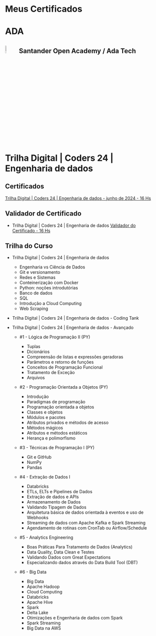 # Meus Certificados

# ADA

## <img width=8% src="https://ada-comunidade-workspace-prd-bucket.s3.sa-east-1.amazonaws.com/public/workspace/public/logo-small.png"/> Santander Open Academy / Ada Tech

# Trilha Digital | Coders 24 | Engenharia de dados

## Certificados

[Trilha Digital | Coders 24 | Engenharia de dados - junho de 2024 - 16 Hs](https://github.com/Lelebertoldi/certificados/blob/main/ADA/Trilha%20Digital%20-%20Coders%2024%20-%20Engenharia%20de%20dados/Certificado%20-%20Trilha%20Digital%20Coders%2024%20Engenharia%20de%20dados.pdf)

## Validador de Certificado

- Trilha Digital | Coders 24 | Engenharia de dados [Validador do Certificado - 16 Hs](https://ada.tech/certificado?code=3029d134-a01f-a8c5-c76d-2a546a6b1bab/)


## Trilha do Curso

- Trilha Digital | Coders 24 | Engenharia de dados

  - Engenharia vs Ciência de Dados
  - Git e versionamento
  - Redes e Sistemas
  - Conteinerização com Docker
  - Python: noções introdutórias
  - Banco de dados
  - SQL
  - Introdução a Cloud Computing
  - Web Scraping

- Trilha Digital | Coders 24 | Engenharia de dados - Coding Tank
  
  
- Trilha Digital | Coders 24 | Engenharia de dados - Avançado

  - #1 - Lógica de Programação II (PY)
    
    - Tuplas
    - Dicionários
    - Compreensão de listas e expressões geradoras
    - Parâmetros e retorno de funções
    - Conceitos de Programação Funcional
    - Tratamento de Exceção
    - Arquivos
 
  - #2 - Programação Orientada a Objetos (PY)
    
    - Introdução
    - Paradigmas de programação
    - Programação orientada a objetos
    - Classes e objetos
    - Módulos e pacotes
    - Atributos privados e métodos de acesso
    - Métodos mágicos
    - Atributos e métodos estáticos
    - Herança e polimorfismo
 
  - #3 - Técnicas de Programação I (PY)
    
    - Git e GitHub
    - NumPy
    - Pandas
 
  - #4 - Extração de Dados I

    - Databricks
    - ETLs, ELTs e Pipelines de Dados
    - Extração de dados e APIs
    - Armazenamento de Dados
    - Validando Tipagem de Dados
    - Arquitetura básica de dados orientada à eventos e uso de Webhooks
    - Streaming de dados com Apache Kafka e Spark Streaming
    - Agendamento de rotinas com CronTab ou Airflow/Schedule
 
  - #5 - Analytics Engineering
 
    - Boas Práticas Para Tratamento de Dados (Analytics)
    - Data Quality, Data Clean e Testes
    - Validando Dados com Great Expectations
    - Especializando dados através do Data Build Tool (DBT)
 
  - #6 - Big Data
 
    - Big Data
    - Apache Hadoop
    - Cloud Computing
    - Databricks
    - Apache Hive
    - Spark
    - Delta Lake
    - Otimizações e Engenharia de dados com Spark
    - Spark Streaming
    - Big Data na AWS


